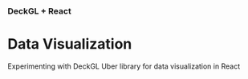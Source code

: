### DeckGL + React ### 

# Data Visualization #

Experimenting with DeckGL Uber library for data visualization in React
